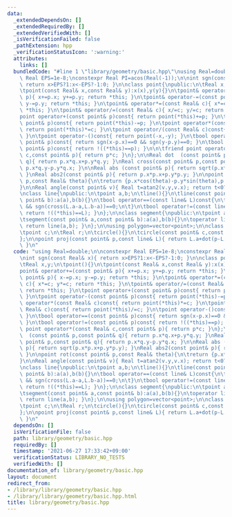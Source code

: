 ```yaml
---
data:
  _extendedDependsOn: []
  _extendedRequiredBy: []
  _extendedVerifiedWith: []
  _isVerificationFailed: false
  _pathExtension: hpp
  _verificationStatusIcon: ':warning:'
  attributes:
    links: []
  bundledCode: "#line 1 \"library/geometry/basic.hpp\"\nusing Real=double;\n\nconstexpr\
    \ Real EPS=1e-8;\nconstexpr Real PI=acos(Real(-1));\n\nint sgn(const Real& x){\
    \ return x>EPS?1:x<-EPS?-1:0; }\n\nclass point{\npublic:\n\tReal x,y;\n\tpoint(){}\n\
    \tpoint(const Real& x,const Real& y):x(x),y(y){}\n\tpoint& operator+=(const point&\
    \ p){ x+=p.x; y+=p.y; return *this; }\n\tpoint& operator-=(const point& p){ x-=p.x;\
    \ y-=p.y; return *this; }\n\tpoint& operator*=(const Real& c){ x*=c; y*=c; return\
    \ *this; }\n\tpoint& operator/=(const Real& c){ x/=c; y/=c; return *this; }\n\t\
    point operator+(const point& p)const{ return point(*this)+=p; }\n\tpoint operator-(const\
    \ point& p)const{ return point(*this)-=p; }\n\tpoint operator*(const Real& c)const{\
    \ return point(*this)*=c; }\n\tpoint operator/(const Real& c)const{ return point(*this)/=c;\
    \ }\n\tpoint operator-()const{ return point(-x,-y); }\n\tbool operator==(const\
    \ point& p)const{ return sgn(x-p.x)==0 && sgn(y-p.y)==0; }\n\tbool operator!=(const\
    \ point& p)const{ return !((*this)==p); }\n\n\tfriend point operator*(const Real&\
    \ c,const point& p){ return p*c; }\n};\n\nReal dot  (const point& p,const point&\
    \ q){ return p.x*q.x+p.y*q.y; }\nReal cross(const point& p,const point& q){ return\
    \ p.x*q.y-p.y*q.x; }\n\nReal abs (const point& p){ return sqrt(p.x*p.x+p.y*p.y);\
    \ }\nReal abs2(const point& p){ return p.x*p.x+p.y*p.y; }\n\npoint rot(const point&\
    \ p,const Real& theta){\n\treturn {p.x*cos(theta)-p.y*sin(theta),p.x*sin(theta)+p.y*cos(theta)};\n\
    }\n\nReal angle(const point& v){ Real t=atan2(v.y,v.x); return t<0?t+2*PI:t; }\n\
    \nclass line{\npublic:\n\tpoint a,b;\n\tline(){}\n\tline(const point& a,const\
    \ point& b):a(a),b(b){}\n\tbool operator==(const line& L)const{\n\t\treturn sgn(cross(b-a,L.b-L.a))==0\
    \ && sgn(cross(L.a-a,L.b-a))==0;\n\t}\n\tbool operator!=(const line& L)const{\
    \ return !((*this)==L); }\n};\n\nclass segment{\npublic:\n\tpoint a,b;\n\tsegment(){}\n\
    \tsegment(const point& a,const point& b):a(a),b(b){}\n\toperator line()const{\
    \ return line(a,b); }\n};\n\nusing polygon=vector<point>;\n\nclass circle{\npublic:\n\
    \tpoint c;\n\tReal r;\n\tcircle(){}\n\tcircle(const point& c,const Real& r):c(c),r(r){}\n\
    };\n\npoint proj(const point& p,const line& L){ return L.a+dot(p-L.a,L.b-L.a)/abs2(L.b-L.a)*(L.b-L.a);\
    \ }\n"
  code: "using Real=double;\n\nconstexpr Real EPS=1e-8;\nconstexpr Real PI=acos(Real(-1));\n\
    \nint sgn(const Real& x){ return x>EPS?1:x<-EPS?-1:0; }\n\nclass point{\npublic:\n\
    \tReal x,y;\n\tpoint(){}\n\tpoint(const Real& x,const Real& y):x(x),y(y){}\n\t\
    point& operator+=(const point& p){ x+=p.x; y+=p.y; return *this; }\n\tpoint& operator-=(const\
    \ point& p){ x-=p.x; y-=p.y; return *this; }\n\tpoint& operator*=(const Real&\
    \ c){ x*=c; y*=c; return *this; }\n\tpoint& operator/=(const Real& c){ x/=c; y/=c;\
    \ return *this; }\n\tpoint operator+(const point& p)const{ return point(*this)+=p;\
    \ }\n\tpoint operator-(const point& p)const{ return point(*this)-=p; }\n\tpoint\
    \ operator*(const Real& c)const{ return point(*this)*=c; }\n\tpoint operator/(const\
    \ Real& c)const{ return point(*this)/=c; }\n\tpoint operator-()const{ return point(-x,-y);\
    \ }\n\tbool operator==(const point& p)const{ return sgn(x-p.x)==0 && sgn(y-p.y)==0;\
    \ }\n\tbool operator!=(const point& p)const{ return !((*this)==p); }\n\n\tfriend\
    \ point operator*(const Real& c,const point& p){ return p*c; }\n};\n\nReal dot\
    \  (const point& p,const point& q){ return p.x*q.x+p.y*q.y; }\nReal cross(const\
    \ point& p,const point& q){ return p.x*q.y-p.y*q.x; }\n\nReal abs (const point&\
    \ p){ return sqrt(p.x*p.x+p.y*p.y); }\nReal abs2(const point& p){ return p.x*p.x+p.y*p.y;\
    \ }\n\npoint rot(const point& p,const Real& theta){\n\treturn {p.x*cos(theta)-p.y*sin(theta),p.x*sin(theta)+p.y*cos(theta)};\n\
    }\n\nReal angle(const point& v){ Real t=atan2(v.y,v.x); return t<0?t+2*PI:t; }\n\
    \nclass line{\npublic:\n\tpoint a,b;\n\tline(){}\n\tline(const point& a,const\
    \ point& b):a(a),b(b){}\n\tbool operator==(const line& L)const{\n\t\treturn sgn(cross(b-a,L.b-L.a))==0\
    \ && sgn(cross(L.a-a,L.b-a))==0;\n\t}\n\tbool operator!=(const line& L)const{\
    \ return !((*this)==L); }\n};\n\nclass segment{\npublic:\n\tpoint a,b;\n\tsegment(){}\n\
    \tsegment(const point& a,const point& b):a(a),b(b){}\n\toperator line()const{\
    \ return line(a,b); }\n};\n\nusing polygon=vector<point>;\n\nclass circle{\npublic:\n\
    \tpoint c;\n\tReal r;\n\tcircle(){}\n\tcircle(const point& c,const Real& r):c(c),r(r){}\n\
    };\n\npoint proj(const point& p,const line& L){ return L.a+dot(p-L.a,L.b-L.a)/abs2(L.b-L.a)*(L.b-L.a);\
    \ }\n"
  dependsOn: []
  isVerificationFile: false
  path: library/geometry/basic.hpp
  requiredBy: []
  timestamp: '2021-06-27 17:33:42+09:00'
  verificationStatus: LIBRARY_NO_TESTS
  verifiedWith: []
documentation_of: library/geometry/basic.hpp
layout: document
redirect_from:
- /library/library/geometry/basic.hpp
- /library/library/geometry/basic.hpp.html
title: library/geometry/basic.hpp
---
```

